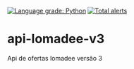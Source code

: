 [![Language grade: Python](https://img.shields.io/lgtm/grade/python/g/gustavopinho/api-lomadee-v3.svg?logo=lgtm&logoWidth=18)](https://lgtm.com/projects/g/gustavopinho/api-lomadee-v3/context:python)
[![Total alerts](https://img.shields.io/lgtm/alerts/g/gustavopinho/api-lomadee-v3.svg?logo=lgtm&logoWidth=18)](https://lgtm.com/projects/g/gustavopinho/api-lomadee-v3/alerts/)

# api-lomadee-v3
Api de ofertas lomadee versão 3
